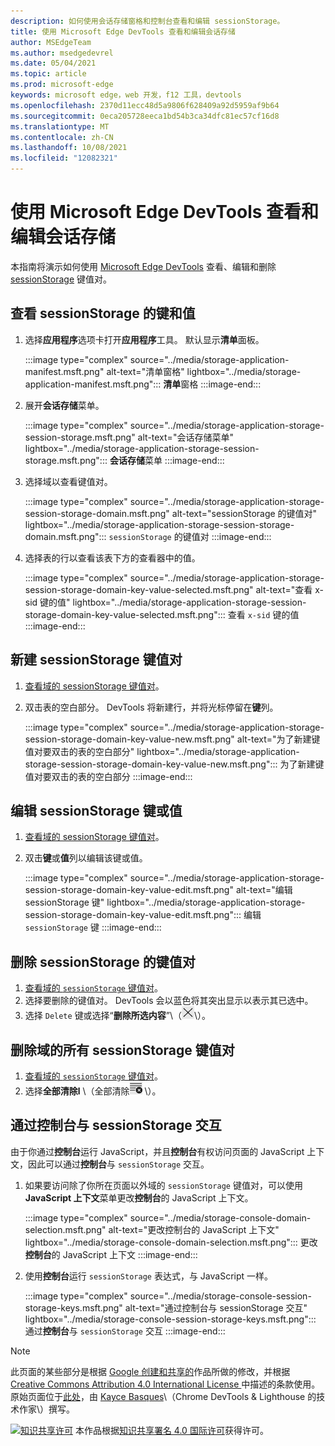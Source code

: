 ```yaml
---
description: 如何使用会话存储窗格和控制台查看和编辑 sessionStorage。
title: 使用 Microsoft Edge DevTools 查看和编辑会话存储
author: MSEdgeTeam
ms.author: msedgedevrel
ms.date: 05/04/2021
ms.topic: article
ms.prod: microsoft-edge
keywords: microsoft edge，web 开发，f12 工具，devtools
ms.openlocfilehash: 2370d11ecc48d5a9806f628409a92d5959af9b64
ms.sourcegitcommit: 0eca205728eeca1bd54b3ca34dfc81ec57cf16d8
ms.translationtype: MT
ms.contentlocale: zh-CN
ms.lasthandoff: 10/08/2021
ms.locfileid: "12082321"
---
```

<!-- Copyright Kayce Basques

   Licensed under the Apache License, Version 2.0 (the "License");
   you may not use this file except in compliance with the License.
   You may obtain a copy of the License at

       https://www.apache.org/licenses/LICENSE-2.0

   Unless required by applicable law or agreed to in writing, software
   distributed under the License is distributed on an "AS IS" BASIS,
   WITHOUT WARRANTIES OR CONDITIONS OF ANY KIND, either express or implied.
   See the License for the specific language governing permissions and
   limitations under the License.  -->
# <a name="view-and-edit-session-storage-with-microsoft-edge-devtools"></a>使用 Microsoft Edge DevTools 查看和编辑会话存储

本指南将演示如何使用 [Microsoft Edge DevTools][MicrosoftEdgeDevTools] 查看、编辑和删除 [sessionStorage][MDNSessionStorage] 键值对。

## <a name="view-sessionstorage-keys-and-values"></a>查看 sessionStorage 的键和值

1.  选择**应用程序**选项卡打开**应用程序**工具。  默认显示**清单**面板。

    :::image type="complex" source="../media/storage-application-manifest.msft.png" alt-text="清单窗格" lightbox="../media/storage-application-manifest.msft.png":::
       **清单**窗格
    :::image-end:::

1.  展开**会话存储**菜单。

    :::image type="complex" source="../media/storage-application-storage-session-storage.msft.png" alt-text="会话存储菜单" lightbox="../media/storage-application-storage-session-storage.msft.png":::
       **会话存储**菜单
    :::image-end:::

1.  选择域以查看键值对。

    :::image type="complex" source="../media/storage-application-storage-session-storage-domain.msft.png" alt-text="sessionStorage 的键值对" lightbox="../media/storage-application-storage-session-storage-domain.msft.png":::
       `sessionStorage` 的键值对
    :::image-end:::

1.  选择表的行以查看该表下方的查看器中的值。

    :::image type="complex" source="../media/storage-application-storage-session-storage-domain-key-value-selected.msft.png" alt-text="查看 x-sid 键的值" lightbox="../media/storage-application-storage-session-storage-domain-key-value-selected.msft.png":::
       查看 `x-sid` 键的值
    :::image-end:::

## <a name="create-a-new-sessionstorage-key-value-pair"></a>新建 sessionStorage 键值对

1.  [查看域的 sessionStorage 键值对](#view-sessionstorage-keys-and-values)。
1.  双击表的空白部分。  DevTools 将新建行，并将光标停留在**键**列。

    :::image type="complex" source="../media/storage-application-storage-session-storage-domain-key-value-new.msft.png" alt-text="为了新建键值对要双击的表的空白部分" lightbox="../media/storage-application-storage-session-storage-domain-key-value-new.msft.png":::
       为了新建键值对要双击的表的空白部分
    :::image-end:::

## <a name="edit-sessionstorage-keys-or-values"></a>编辑 sessionStorage 键或值

1.  [查看域的 sessionStorage 键值对](#view-sessionstorage-keys-and-values)。
1.  双击**键**或**值**列以编辑该键或值。

    :::image type="complex" source="../media/storage-application-storage-session-storage-domain-key-value-edit.msft.png" alt-text="编辑 sessionStorage 键" lightbox="../media/storage-application-storage-session-storage-domain-key-value-edit.msft.png":::
       编辑 `sessionStorage` 键
    :::image-end:::

## <a name="delete-sessionstorage-key-value-pairs"></a>删除 sessionStorage 的键值对

1.  [查看域的 `sessionStorage` 键值对](#view-sessionstorage-keys-and-values)。
1.  选择要删除的键值对。  DevTools 会以蓝色将其突出显示以表示其已选中。
1.  选择 `Delete` 键或选择“**删除所选内容**”\（![删除所选内容](../media/delete-icon.msft.png)\）。

## <a name="delete-all-sessionstorage-key-value-pairs-for-a-domain"></a>删除域的所有 sessionStorage 键值对

1.  [查看域的 `sessionStorage` 键值对](#view-sessionstorage-keys-and-values)。
1.  选择**全部清除l** \（全部清除![ ](../media/clear-icon.msft.png) \）。

## <a name="interact-with-sessionstorage-from-the-console"></a>通过控制台与 sessionStorage 交互

由于你通过**控制台**运行 JavaScript，并且**控制台**有权访问页面的 JavaScript 上下文，因此可以通过**控制台**与 `sessionStorage` 交互。

1.  如果要访问除了你所在页面以外域的 `sessionStorage` 键值对，可以使用 **JavaScript 上下文**菜单更改**控制台**的 JavaScript 上下文。

    :::image type="complex" source="../media/storage-console-domain-selection.msft.png" alt-text="更改控制台的 JavaScript 上下文" lightbox="../media/storage-console-domain-selection.msft.png":::
       更改**控制台**的 JavaScript 上下文
    :::image-end:::

1.  使用**控制台**运行 `sessionStorage` 表达式，与 JavaScript 一样。

    :::image type="complex" source="../media/storage-console-session-storage-keys.msft.png" alt-text="通过控制台与 sessionStorage 交互" lightbox="../media/storage-console-session-storage-keys.msft.png":::
       通过**控制台**与 `sessionStorage` 交互
    :::image-end:::


<!-- ====================================================================== -->
<!-- links -->
[MicrosoftEdgeDevTools]: ../../devtools-guide-chromium/index.md "Microsoft Edge (Chromium) 开发人员工具 | Microsoft Docs"
<!-- external links -->
[MDNSessionStorage]: https://developer.mozilla.org/docs/Web/API/Window/sessionStorage "Window.sessionStorage | MDN"


<!-- ====================================================================== -->
> [!NOTE]
> 此页面的某些部分是根据 [Google 创建和共享的][GoogleSitePolicies]作品所做的修改，并根据[ Creative Commons Attribution 4.0 International License ][CCA4IL]中描述的条款使用。
> 原始页面位于[此处](https://developers.google.com/web/tools/chrome-devtools/storage/sessionstorage)，由 [Kayce Basques][KayceBasques]\（Chrome DevTools \& Lighthouse 的技术作家\）撰写。

[![知识共享许可][CCby4Image]][CCA4IL] 本作品根据[知识共享署名 4.0 国际许可][CCA4IL]获得许可。

[CCA4IL]: https://creativecommons.org/licenses/by/4.0
[CCby4Image]: https://i.creativecommons.org/l/by/4.0/88x31.png
[GoogleSitePolicies]: https://developers.google.com/terms/site-policies
[KayceBasques]: https://developers.google.com/web/resources/contributors#kayce-basques
